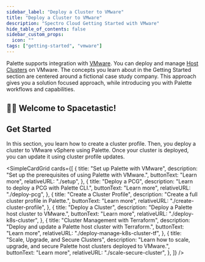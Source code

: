 ```yaml
---
sidebar_label: "Deploy a Cluster to VMware"
title: "Deploy a Cluster to VMware"
description: "Spectro Cloud Getting Started with VMware"
hide_table_of_contents: false
sidebar_custom_props:
  icon: ""
tags: ["getting-started", "vmware"]
---
```


Palette supports integration with [VMware](https://www.vmware.com). You can deploy and manage
[Host Clusters](../../glossary-all.md#host-cluster) on VMware. The concepts you learn about in the Getting Started
section are centered around a fictional case study company. This approach gives you a solution focused approach, while
introducing you with Palette workflows and capabilities.

## 🧑‍🚀 Welcome to Spacetastic!

<PartialsComponent category="getting-started" name="spacetastic-landing-intro" />

## Get Started

In this section, you learn how to create a cluster profile. Then, you deploy a cluster to VMware vSphere using Palette.
Once your cluster is deployed, you can update it using cluster profile updates.

<SimpleCardGrid
  cards={[
    {
      title: "Set up Palette with VMware",
      description: "Set up the prerequisites of using Palette with VMware.",
      buttonText: "Learn more",
      relativeURL: "./setup",
    },
    {
      title: "Deploy a PCG",
      description: "Learn to deploy a PCG with Palette CLI.",
      buttonText: "Learn more",
      relativeURL: "./deploy-pcg",
    },
    {
      title: "Create a Cluster Profile",
      description: "Create a full cluster profile in Palette.",
      buttonText: "Learn more",
      relativeURL: "./create-cluster-profile",
    },
    {
      title: "Deploy a Cluster",
      description: "Deploy a Palette host cluster to VMware.",
      buttonText: "Learn more",
      relativeURL: "./deploy-k8s-cluster",
    },
    {
      title: "Cluster Management with Terraform",
      description: "Deploy and update a Palette host cluster with Terraform.",
      buttonText: "Learn more",
      relativeURL: "./deploy-manage-k8s-cluster-tf",
    },
    {
      title: "Scale, Upgrade, and Secure Clusters",
      description: "Learn how to scale, upgrade, and secure Palette host clusters deployed to VMware.",
      buttonText: "Learn more",
      relativeURL: "./scale-secure-cluster",
    },
  ]}
/>
